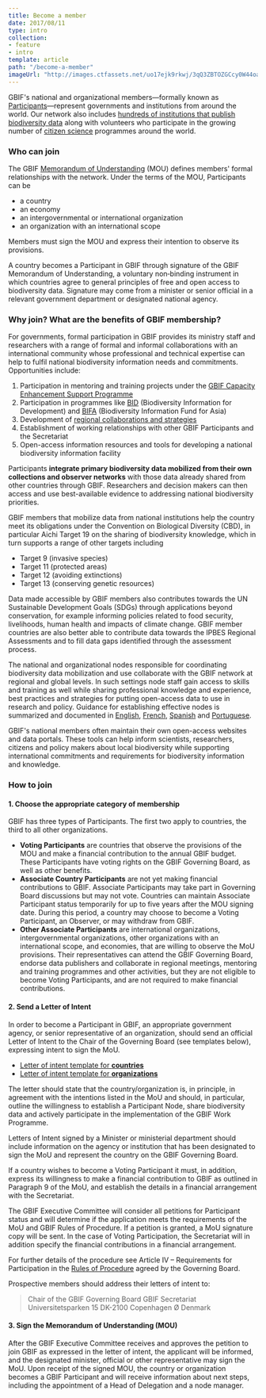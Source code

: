 ```yaml
---
title: Become a member
date: 2017/08/11
type: intro
collection:
- feature
- intro
template: article
path: "/become-a-member"
imageUrl: "http://images.ctfassets.net/uo17ejk9rkwj/3qQ3ZBTOZGCcy0W44oaMwe/a05406faf3d45c3f38ed77d653c02e79/Pronghorn_Antilocapra_americana.jpg"
---
```

GBIF's national and organizational members—formally known as [Participants](/the-gbif-network)—represent governments and institutions from around the world. Our network also includes [hundreds of institutions that publish biodiversity data](/publisher/search) along with volunteers who participate in the growing number of [citizen science](/citizen-science) programmes around the world.

### Who can join

The GBIF [Memorandum of Understanding](/mou) (MOU) defines members' formal relationships with the network. Under the terms of the MOU, Participants can be 

+ a country
+ an economy
+ an intergovernmental or international organization
+ an organization with an international scope

Members must sign the MOU and express their intention to observe its provisions. 

A country becomes a Participant in GBIF through signature of the GBIF Memorandum of Understanding, a voluntary non‐binding instrument in which countries agree to general principles of free and open access to biodiversity data. Signature may come from a minister or senior official in a relevant government department or designated national agency.  

### Why join? What are the benefits of GBIF membership?

For governments, formal participation in GBIF provides its ministry staff and researchers with a range of formal and informal collaborations with an international community whose professional and technical expertise can help to fulfil national biodiversity information needs and commitments. Opportunities include:
1. Participation in mentoring and training projects under the [GBIF Capacity Enhancement Support Programme](/programme/82219/capacity-enhancement-support-programme)
2. Participation in programmes like [BID](/programme/bid) (Biodiversity Information for Development) and [BIFA](/programme/bifa) (Biodiversity Information Fund for Asia)
3. Development of [regional collaborations and strategies](/the-gbif-network)
4. Establishment of working relationships with other GBIF Participants and the Secretariat
5. Open-access information resources and tools for developing a national biodiversity information facility

Participants **integrate primary biodiversity data mobilized from their own collections and observer networks** with those data already shared from other countries through GBIF. Researchers and decision makers can then access and use best-available evidence to addressing national biodiversity priorities.

GBIF members that mobilize data from national institutions help the country meet its obligations under the Convention on Biological Diversity (CBD), in particular Aichi Target 19 on the sharing of biodiversity knowledge, which in turn supports a range of other targets including 
+ Target 9 (invasive species)
+ Target 11 (protected areas)
+ Target 12 (avoiding extinctions)
+ Target 13 (conserving genetic resources)

Data made accessible by GBIF members also contributes towards the UN Sustainable Development Goals (SDGs) through applications beyond conservation, for example informing policies related to food security, livelihoods, human health and impacts of climate change. GBIF member countries are also better able to contribute data towards the IPBES Regional Assessments and to fill data gaps identified through the assessment process. 

The national and organizational nodes responsible for coordinating biodiversity data mobilization and use collaborate with the GBIF network at regional and global levels. In such settings node staff gain access to skills and training as well while sharing professional knowledge and experience, best practices and  strategies for putting open-access data to use in research and policy. Guidance for establishing effective nodes is summarized and documented in [English](/document/80925/), [French](/document/82147), [Spanish](/document/82186) and [Portuguese](/document/82231). 

GBIF's national members often maintain their own open-access websites and data portals. These tools can help inform scientists, researchers, citizens and policy makers about local biodiversity while supporting international commitments and requirements for biodiversity information and knowledge.

### How to join

#### 1. Choose the appropriate category of membership

GBIF has three types of Participants. The first two apply to countries, the third to all other organizations.

+ **Voting Participants** are countries that observe the provisions of the MOU and make a financial contribution to the annual GBIF budget. These Participants have voting rights on the GBIF Governing Board, as well as other benefits.
+ **Associate Country Participants** are not yet making financial contributions to GBIF. Associate Participants may take part in Governing Board discussions but may not vote. Countries can maintain Associate Participant status temporarily for up to five years after the MOU signing date. During this period, a country may choose to become a Voting Participant, an Observer, or may withdraw from GBIF. 
+ **Other Associate Participants** are international organizations, intergovernmental organizations, other organizations with an international scope, and economies, that are willing to observe the MoU provisions. Their representatives can attend the GBIF Governing Board, endorse data publishers and collaborate in regional meetings, mentoring and training programmes and other activities, but they are not eligible to become Voting Participants, and are not required to make financial contributions.

#### 2. Send a Letter of Intent

In order to become a Participant in GBIF, an appropriate government agency, or senior representative of an organization, should send an official Letter of Intent to the Chair of the Governing Board (see templates below), expressing intent to sign the MoU.

+ [Letter of intent template for **countries**](/resource/80857)
+ [Letter of intent template for **organizations**](/resource/80858)

The letter should state that the country/organization is, in principle, in agreement with the intentions listed in the MoU and should, in particular, outline the willingness to establish a Participant Node, share biodiversity data and actively participate in the implementation of the GBIF Work Programme.

Letters of Intent signed by a Minister or ministerial department should include information on the agency or institution that has been designated to sign the MoU and represent the country on the GBIF Governing Board.

If a country wishes to become a Voting Participant it must, in addition, express its willingness to make a financial contribution to GBIF as outlined in Paragraph 9 of the MoU, and establish the details in a financial arrangement with the Secretariat. 

The GBIF Executive Committee will consider all petitions for Participant status and will determine if the application meets the requirements of the MoU and GBIF Rules of Procedure. If a petition is granted, a MoU signature copy will be sent. In the case of Voting Participation, the Secretariat will in addition specify the financial contributions in a financial arrangement.

For further details of the procedure see Article IV – Requirements for Participation in the [Rules of Procedure](/resource/80667) agreed by the Governing Board.

Prospective members should address their letters of intent to:

> Chair of the GBIF Governing Board
GBIF Secretariat
Universitetsparken 15
DK-2100 Copenhagen Ø
Denmark

#### 3. Sign the Memorandum of Understanding (MOU)

After the GBIF Executive Committee receives and approves the petition to join GBIF as expressed in the letter of intent, the applicant will be informed, and the designated minister, official or other representative may sign the MoU. Upon receipt of the signed MOU, the country or organization becomes a GBIF Participant and will receive information about next steps, including the appointment of a Head of Delegation and a node manager.